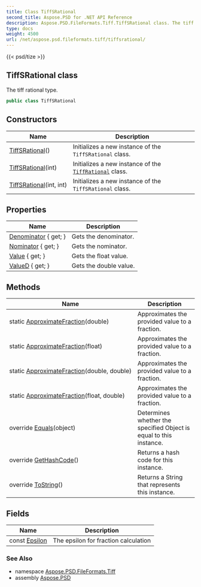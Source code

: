 ```yaml
---
title: Class TiffSRational
second_title: Aspose.PSD for .NET API Reference
description: Aspose.PSD.FileFormats.Tiff.TiffSRational class. The tiff rational type
type: docs
weight: 4500
url: /net/aspose.psd.fileformats.tiff/tiffsrational/
---
```

{{< psd/tize >}}
## TiffSRational class

The tiff rational type.

```csharp
public class TiffSRational
```

## Constructors

| Name | Description |
| --- | --- |
| [TiffSRational](tiffsrational/#constructor)() | Initializes a new instance of the `TiffSRational` class. |
| [TiffSRational](tiffsrational/#constructor_1)(int) | Initializes a new instance of the [`TiffRational`](../tiffrational/) class. |
| [TiffSRational](tiffsrational/#constructor_2)(int, int) | Initializes a new instance of the `TiffSRational` class. |

## Properties

| Name | Description |
| --- | --- |
| [Denominator](../../aspose.psd.fileformats.tiff/tiffsrational/denominator/) { get; } | Gets the denominator. |
| [Nominator](../../aspose.psd.fileformats.tiff/tiffsrational/nominator/) { get; } | Gets the nominator. |
| [Value](../../aspose.psd.fileformats.tiff/tiffsrational/value/) { get; } | Gets the float value. |
| [ValueD](../../aspose.psd.fileformats.tiff/tiffsrational/valued/) { get; } | Gets the double value. |

## Methods

| Name | Description |
| --- | --- |
| static [ApproximateFraction](../../aspose.psd.fileformats.tiff/tiffsrational/approximatefraction/#approximatefraction)(double) | Approximates the provided value to a fraction. |
| static [ApproximateFraction](../../aspose.psd.fileformats.tiff/tiffsrational/approximatefraction/#approximatefraction_2)(float) | Approximates the provided value to a fraction. |
| static [ApproximateFraction](../../aspose.psd.fileformats.tiff/tiffsrational/approximatefraction/#approximatefraction_1)(double, double) | Approximates the provided value to a fraction. |
| static [ApproximateFraction](../../aspose.psd.fileformats.tiff/tiffsrational/approximatefraction/#approximatefraction_3)(float, double) | Approximates the provided value to a fraction. |
| override [Equals](../../aspose.psd.fileformats.tiff/tiffsrational/equals/)(object) | Determines whether the specified Object is equal to this instance. |
| override [GetHashCode](../../aspose.psd.fileformats.tiff/tiffsrational/gethashcode/)() | Returns a hash code for this instance. |
| override [ToString](../../aspose.psd.fileformats.tiff/tiffsrational/tostring/)() | Returns a String that represents this instance. |

## Fields

| Name | Description |
| --- | --- |
| const [Epsilon](../../aspose.psd.fileformats.tiff/tiffsrational/epsilon/) | The epsilon for fraction calculation |

### See Also

* namespace [Aspose.PSD.FileFormats.Tiff](../../aspose.psd.fileformats.tiff/)
* assembly [Aspose.PSD](../../)


